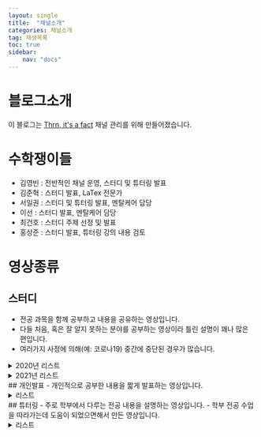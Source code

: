 ```yaml
---
layout: single
title:  "채널소개"
categories: 채널소개
tag: 재생목록
toc: true
sidebar:
    nav: "docs"
---
```


# 블로그소개
이 블로그는 [Thrn, it's a fact](https://www.youtube.com/c/ThrnitsaFact) 채널 관리를 위해 만들어졌습니다.

# 수학쟁이들
- 김영빈 : 전반적인 채널 운영, 스터디 및 튜터링 발표
- 김준혁 : 스터디 발표, LaTex 전문가
- 서일권 : 스터디 및 튜터링 발표, 멘탈케어 담당
- 이선 : 스터디 발표, 멘탈케어 담당
- 최건호 : 스터디 주제 선정 및 발표
- 홍상준 : 스터디 발표, 튜터링 강의 내용 검토

# 영상종류
## 스터디
- 전공 과목을 함께 공부하고 내용을 공유하는 영상입니다.
- 다들 처음, 혹은 잘 알지 못하는 분야를 공부하는 영상이라 틀린 설명이 꽤나 많은 편입니다.
- 여러가지 사정에 의해(예: 코로나19) 중간에 중단된 경우가 많습니다.
<details>
<summary>2020년 리스트</summary>
<div markdown="0">
<ul>
  <li><a href="https://www.youtube.com/playlist?list=PLp3amepnpsaL4O6-O7_SHPzNCqueQQ-Jl" target="_blank" style="font-size:14pt" button type="button" class="btn btn-outline-primary btn-lg">대수기하</a> 발표자 :김영빈</li>
  <li><a href="https://www.youtube.com/playlist?list=PLp3amepnpsaLVf0N-klRhaKMNOqKKKLY-" target="_blank" style="font-size:14pt" button type="button" class="btn btn-outline-primary btn-lg">현대대수</a> 발표자 :김영빈,김준혁, 서일권, 최건호</li>
  <li><a href="https://www.youtube.com/playlist?list=PLp3amepnpsaLktJpvyAFwdPa3yNXLAXKI" target="_blank" style="font-size:14pt" button type="button" class="btn btn-outline-primary btn-lg">실해석</a> 발표자 :이선, 홍상준</li>
  <li><a href="https://www.youtube.com/playlist?list=PLp3amepnpsaKU0e8cJhyzNc93Ov6vOLmA" target="_blank" style="font-size:14pt" button type="button" class="btn btn-outline-primary btn-lg">미분기하</a> 발표자 :김영빈, 김준혁, 서일권, 이선, 최건호</li>
  <li><a href="https://www.youtube.com/playlist?list=PLp3amepnpsaI-JGCg1ak5AraFEH0GaImE" target="_blank" style="font-size:14pt" button type="button" class="btn btn-outline-primary btn-lg">호몰로지 대수</a> 발표자 :김영빈, 서일권, 최건호</li>
  <li><a href="https://www.youtube.com/playlist?list=PLp3amepnpsaKGZ9hjc25h3vSTSmdbzBbt" target="_blank" style="font-size:14pt" button type="button" class="btn btn-outline-primary btn-lg">체론</a> 발표자 :김영빈, 김준혁, 서일권</li>
  <li><a href="https://www.youtube.com/playlist?list=PLp3amepnpsaJsqX9FXY6D3gp9YtRet1HV" target="_blank" style="font-size:14pt" button type="button" class="btn btn-outline-primary btn-lg">조화해석학</a> 발표자 :홍상준</li>
  <li><a href="https://www.youtube.com/playlist?list=PLp3amepnpsaIv8-bXdj91XcpWoQ0FgmQD" target="_blank" style="font-size:14pt" button type="button" class="btn btn-outline-primary btn-lg">위상수학 문제풀이</a> 발표자 :김영빈, 김준혁, 김찬영, 서일권, 최건호</li>
</ul>
</div>
</details>
<details>
<summary>2021년 리스트</summary>
<div markdown="1">
<ul>
  <li><a href="https://www.youtube.com/playlist?list=PLp3amepnpsaKrhDe1AQK-yiMyQcCSl2tn" target="_blank" style="font-size:14pt" button type="button" class="btn btn-outline-primary btn-lg">대수기하</a> 발표자 :김영빈, 김준혁, 서일권, 최건호</li>
  <li><a href="https://www.youtube.com/playlist?list=PLp3amepnpsaKY310j1z3QWb7qnNnukDb4" target="_blank" style="font-size:14pt" button type="button" class="btn btn-outline-primary btn-lg">양자역학</a> 발표자 :김준혁, 최건호</li>
  <li><a href="https://www.youtube.com/playlist?list=PLp3amepnpsaKlYAqCD7iMrNIRExEVRXiN" target="_blank" style="font-size:14pt" button type="button" class="btn btn-outline-primary btn-lg">대수기하 문제풀이</a> 발표자 :김영빈, 서일권</li>
  <li><a href="https://www.youtube.com/playlist?list=PLp3amepnpsaK3fuNCSeC0mf56KIP5g4fd" target="_blank" style="font-size:14pt" button type="button" class="btn btn-outline-primary btn-lg">미분기하 Warner</a> 발표자 :김영빈, 김준혁, 서일권, 최건호, 홍상준</li>
  <li><a href="https://www.youtube.com/playlist?list=PLp3amepnpsaJA1LsjHiizjQDY6qoGskA6" target="_blank" style="font-size:14pt" button type="button" class="btn btn-outline-primary btn-lg">가환대수 문제풀이</a> 발표자 :김영빈, 김준혁, 서일권</li>
  <li><a href="https://www.youtube.com/playlist?list=PLp3amepnpsaIPIE7CLMFfHwFcmAl84GTB" target="_blank" style="font-size:14pt" button type="button" class="btn btn-outline-primary btn-lg">미분기하 Characteristic Classes</a> 발표자 :김영빈, 김준혁, 서일권, 최건호</li>
</ul>
</div>
</details>
## 개인발표
- 개인적으로 공부한 내용을 짧게 발표하는 영상입니다.
<details>
<summary>리스트</summary>
<div markdown="1">
<ul>
  <li><a href="https://youtu.be/kevtgLUFsBU" target="_blank" style="font-size:14pt" button type="button" class="btn btn-outline-primary btn-lg">Closed Subgroup Theorem</a> 발표자 :최건호</li>
  <li><a href="https://youtu.be/nDdl4e_Oct0" target="_blank" style="font-size:14pt" button type="button" class="btn btn-outline-primary btn-lg">Hilbert's Theorem 90</a> 발표자 :서일권</li>
  <li><a href="https://youtu.be/_EbMvR_rlbE" target="_blank" style="font-size:14pt" button type="button" class="btn btn-outline-primary btn-lg">Krull Topology on Infinite Galois Group</a> 발표자 :서일권</li>
  <li><a href="https://youtu.be/5umCyNXTSms" target="_blank" style="font-size:14pt" button type="button" class="btn btn-outline-primary btn-lg">The Fundamental Theorem of Galois</a> 발표자 :서일권</li>
</ul>
</div>
</details>
## 튜터링
- 주로 학부에서 다루는 전공 내용을 설명하는 영상입니다.
- 학부 전공 수업을 따라가는데 도움이 되었으면해서 만든 영상입니다.
<details>
<summary>리스트</summary>
<div markdown="1">
<ul>
  <li><a href="https://www.youtube.com/playlist?list=PLp3amepnpsaJC6vsanb5qFvCyJnwG8dN5" target="_blank" style="font-size:14pt" button type="button" class="btn btn-outline-primary btn-lg">위상수학</a> 발표자 :김영빈</li>
  <li><a href="https://www.youtube.com/playlist?list=PLp3amepnpsaKfN-ME5ElYTF7S0-AZ9xCm" target="_blank" style="font-size:14pt" button type="button" class="btn btn-outline-primary btn-lg">선형대수1</a> 발표자 :김영빈</li>
  <li><a href="https://www.youtube.com/playlist?list=PLp3amepnpsaIg6x0eC9GdfR8qzQB6_tWt" target="_blank" style="font-size:14pt" button type="button" class="btn btn-outline-primary btn-lg">현대대수1</a> 발표자 :서일권</li>
  <li><a href="https://www.youtube.com/playlist?list=PLp3amepnpsaLZSPQGgH8zn1Id3mAEMraZ" target="_blank" style="font-size:14pt" button type="button" class="btn btn-outline-primary btn-lg">선형대수2</a> 발표자 :김영빈</li>
  <li><a href="https://www.youtube.com/playlist?list=PLp3amepnpsaIIV0G_QCkYiqQHgsPhkzR_" target="_blank" style="font-size:14pt" button type="button" class="btn btn-outline-primary btn-lg">해석학</a> 발표자 :김영빈</li>
  <li><a href="https://www.youtube.com/playlist?list=PLp3amepnpsaJk3h3fz_RvczNkxB6aZgKM" target="_blank" style="font-size:14pt" button type="button" class="btn btn-outline-primary btn-lg">Module Theory</a> 발표자 :김영빈</li>
  <li><a href="https://www.youtube.com/playlist?list=PLp3amepnpsaL4FwtzkSbFCutS8_zgAgAZ" target="_blank" style="font-size:14pt" button type="button" class="btn btn-outline-primary btn-lg">대수적 위상수학</a> 발표자 :김영빈</li>
</ul>
</div>
</details>